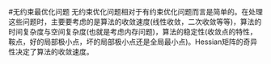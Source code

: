#无约束最优化问题
无约束优化问题相对于有约束优化问题而言是简单的。在处理这些问题时，主要要考虑的是算法的收敛速度(线性收敛，二次收敛等等)，算法的时间复杂度与空间复杂度(也就是考虑内存问题)，算法的稳定性(收敛点的特性，鞍点，好的局部极小点，坏的局部极小点还是全局最小点)。Hessian矩阵的奇异性决定了算法的收敛速度。  
